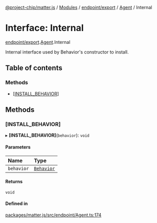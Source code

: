 [@project-chip/matter.js](../README.md) / [Modules](../modules.md) / [endpoint/export](../modules/endpoint_export.md) / [Agent](../modules/endpoint_export.Agent.md) / Internal

# Interface: Internal

[endpoint/export](../modules/endpoint_export.md).[Agent](../modules/endpoint_export.Agent.md).Internal

Internal interface used by Behavior's constructor to install.

## Table of contents

### Methods

- [[INSTALL\_BEHAVIOR]](endpoint_export.Agent.Internal.md#[install_behavior])

## Methods

### [INSTALL\_BEHAVIOR]

▸ **[INSTALL_BEHAVIOR]**(`behavior`): `void`

#### Parameters

| Name | Type |
| :------ | :------ |
| `behavior` | [`Behavior`](../classes/behavior_export.Behavior-1.md) |

#### Returns

`void`

#### Defined in

[packages/matter.js/src/endpoint/Agent.ts:174](https://github.com/project-chip/matter.js/blob/0c058ae17fdba4c0b89b8b13c309011d51782299/packages/matter.js/src/endpoint/Agent.ts#L174)
